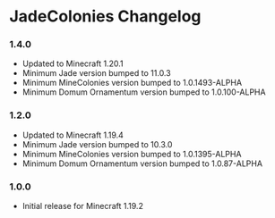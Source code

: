 # JadeColonies Changelog

### 1.4.0

- Updated to Minecraft 1.20.1
- Minimum Jade version bumped to 11.0.3
- Minimum MineColonies version bumped to 1.0.1493-ALPHA
- Minimum Domum Ornamentum version bumped to 1.0.100-ALPHA

### 1.2.0

- Updated to Minecraft 1.19.4
- Minimum Jade version bumped to 10.3.0
- Minimum MineColonies version bumped to 1.0.1395-ALPHA
- Minimum Domum Ornamentum version bumped to 1.0.87-ALPHA

### 1.0.0

- Initial release for Minecraft 1.19.2
